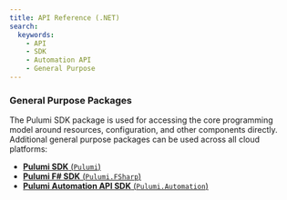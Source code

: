 ```yaml
---
title: API Reference (.NET)
search:
  keywords:
    - API
    - SDK
    - Automation API
    - General Purpose
---
```


### General Purpose Packages

The Pulumi SDK package is used for accessing the core programming model around resources, configuration, and other components
directly. Additional general purpose packages can be used across all cloud platforms:

* [**Pulumi SDK** (`Pulumi`)](/docs/reference/pkg/dotnet/Pulumi/Pulumi.html)
* [**Pulumi F# SDK** (`Pulumi.FSharp`)](/docs/reference/pkg/dotnet/Pulumi.FSharp/Pulumi.FSharp.html)
* [**Pulumi Automation API SDK** (`Pulumi.Automation`)](/docs/reference/pkg/dotnet/Pulumi.Automation/Pulumi.Automation.html)
